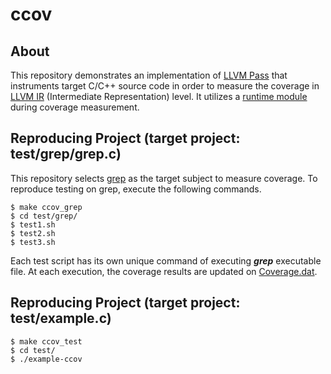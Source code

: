 # ccov

## About
This repository demonstrates an implementation of [LLVM Pass](https://github.com/yheechan/ccov/blob/master/hw4-llvm/ccov/ccov-pass.cpp) that instruments target C/C++ source code in order to measure the coverage in [LLVM IR](https://llvm.org/docs/LangRef.html) (Intermediate Representation) level. It utilizes a [runtime module](https://github.com/yheechan/ccov/blob/master/hw4-llvm/ccov/ccov-rt.c) during coverage measurement.

## Reproducing Project (target project: test/grep/grep.c)
This repository selects [grep](https://github.com/yheechan/ccov/tree/master/hw4-llvm/test/grep) as the target subject to measure coverage. To reproduce testing on grep, execute the following commands.
```
$ make ccov_grep
$ cd test/grep/
$ test1.sh
$ test2.sh
$ test3.sh
```
Each test script has its own unique command of executing ***grep*** executable file. At each execution, the coverage results are updated on [Coverage.dat](https://github.com/yheechan/ccov/blob/master/hw4-llvm/test/grep/Coverage.dat).

## Reproducing Project (target project: test/example.c)
```
$ make ccov_test
$ cd test/
$ ./example-ccov
```
